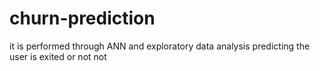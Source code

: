 # churn-prediction
it is performed through ANN and exploratory data analysis  predicting the user is exited or not not
